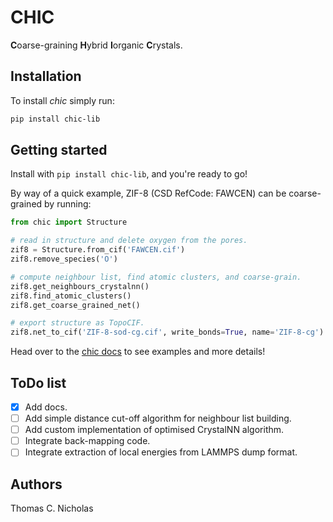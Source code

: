 # CHIC
**C**oarse-graining **H**ybrid **I**organic **C**rystals.


## Installation
    
To install *chic* simply run:

```bash
pip install chic-lib
```

## Getting started

Install with `pip install chic-lib`, and you're ready to go!

By way of a quick example, ZIF-8 (CSD RefCode: FAWCEN) can be coarse-grained
by running:

```python
from chic import Structure

# read in structure and delete oxygen from the pores.
zif8 = Structure.from_cif('FAWCEN.cif')
zif8.remove_species('O')

# compute neighbour list, find atomic clusters, and coarse-grain. 
zif8.get_neighbours_crystalnn()
zif8.find_atomic_clusters()
zif8.get_coarse_grained_net()

# export structure as TopoCIF.
zif8.net_to_cif('ZIF-8-sod-cg.cif', write_bonds=True, name='ZIF-8-cg')
```

Head over to the [chic docs](https://tcnicholas.github.io/chic/) to see examples
and more details!

## ToDo list

- [x] Add docs.
- [ ] Add simple distance cut-off algorithm for neighbour list building.
- [ ] Add custom implementation of optimised CrystalNN algorithm.
- [ ] Integrate back-mapping code.
- [ ] Integrate extraction of local energies from LAMMPS dump format.

## Authors

Thomas C. Nicholas

